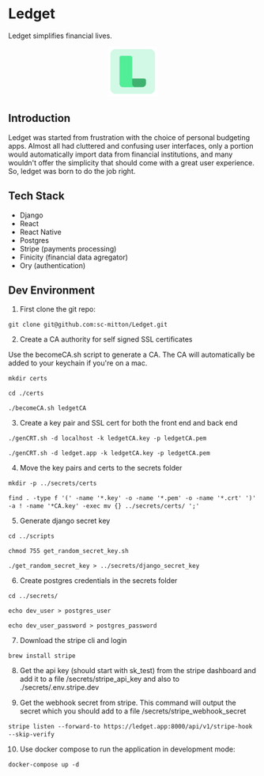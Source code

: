 # Ledget

Ledget simplifies financial lives.


<div style="text-align:center">
  <img src="media/logoIcon.png" alt="Logo" width="100" height="100">
</div>

## Introduction

Ledget was started from frustration with the choice of personal budgeting apps. Almost all had cluttered and confusing user interfaces, only a portion would automatically import data from financial institutions, and many wouldn't offer the simplicity that should come with a great user experience. So, ledget was born to do the job right.

## Tech Stack
- Django
- React
- React Native
- Postgres
- Stripe (payments processing)
- Finicity (financial data agregator)
- Ory (authentication)

## Dev Environment

1. First clone the git repo:

```
git clone git@github.com:sc-mitton/Ledget.git
```


2. Create a CA authority for self signed SSL certificates

Use the becomeCA.sh script to generate a CA. The CA will automatically be added to your keychain if you're on a mac.

```
mkdir certs
```


```
cd ./certs
```


```
./becomeCA.sh ledgetCA
```


3. Create a key pair and SSL cert for both the front end and back end

```
./genCRT.sh -d localhost -k ledgetCA.key -p ledgetCA.pem
```


```
./genCRT.sh -d ledget.app -k ledgetCA.key -p ledgetCA.pem
```


4. Move the key pairs and certs to the secrets folder

```
mkdir -p ../secrets/certs
```


```
find . -type f '(' -name '*.key' -o -name '*.pem' -o -name '*.crt' ')'  -a ! -name '*CA.key' -exec mv {} ../secrets/certs/ ';'
```


5. Generate django secret key

```
cd ../scripts
```


```
chmod 755 get_random_secret_key.sh
```


```
./get_random_secret_key > ../secrets/django_secret_key
```


6. Create postgres credentials in the secrets folder

```
cd ../secrets/
```


```
echo dev_user > postgres_user
```


```
echo dev_user_password > postgres_password
```


7. Download the stripe cli and login

```
brew install stripe
```


8. Get the api key (should start with sk_test) from the stripe dashboard and add it to a file /secrets/stripe_api_key and also to ./secrets/.env.stripe.dev

9. Get the webhook secret from stripe. This command will output the secret which you should add to a file /secrets/stripe_webhook_secret

```
stripe listen --forward-to https://ledget.app:8000/api/v1/stripe-hook --skip-verify
```


10. Use docker compose to run the application in development mode:

```
docker-compose up -d
```

